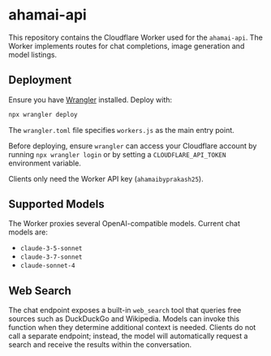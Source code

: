 # ahamai-api

This repository contains the Cloudflare Worker used for the `ahamai-api`.
The Worker implements routes for chat completions, image generation and
model listings.

## Deployment

Ensure you have [Wrangler](https://developers.cloudflare.com/workers/wrangler/)
installed. Deploy with:

```sh
npx wrangler deploy
```

The `wrangler.toml` file specifies `workers.js` as the main entry point.

Before deploying, ensure `wrangler` can access your Cloudflare account by
running `npx wrangler login` or by setting a `CLOUDFLARE_API_TOKEN` environment
variable.

Clients only need the Worker API key (`ahamaibyprakash25`).

## Supported Models

The Worker proxies several OpenAI-compatible models. Current chat models are:

- `claude-3-5-sonnet`
- `claude-3-7-sonnet`
- `claude-sonnet-4`

## Web Search

The chat endpoint exposes a built-in `web_search` tool that queries free
sources such as DuckDuckGo and Wikipedia. Models can invoke this function when
they determine additional context is needed. Clients do not call a separate
endpoint; instead, the model will automatically request a search and receive the
results within the conversation.
